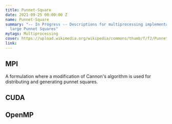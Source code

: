 ```yaml
---
title: Punnet-Square
date: 2021-09-25 00:00:00 Z
name: Punnet-Square
summary: "-- In Progress -- Descriptions for multiprocessing implementations of generating
  large Punnet Squares"
mytags: Multiprocessing
cover: https://upload.wikimedia.org/wikipedia/commons/thumb/f/f2/Punnett_Square_%28Green_Dominant%29.svg/640px-Punnett_Square_%28Green_Dominant%29.svg.png
link: 
---
```


## MPI

A formulation where a modification of Cannon's algorithm is used for distributing and generating punnet squares. 

## CUDA

## OpenMP
